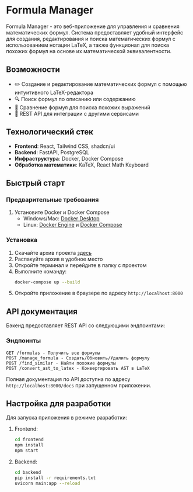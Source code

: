 # Formula Manager

Formula Manager - это веб-приложение для управления и сравнения математических формул. Система предоставляет удобный интерфейс для создания, редактирования и поиска математических формул с использованием нотации LaTeX, а также функционал для поиска похожих формул на основе их математической эквивалентности.

## Возможности

- ✏️ Создание и редактирование математических формул с помощью интуитивного LaTeX-редактора
- 🔍 Поиск формул по описанию или содержанию
- 🔄 Сравнение формул для поиска похожих выражений
- 🚀 REST API для интеграции с другими сервисами

## Технологический стек

- **Frontend**: React, Tailwind CSS, shadcn/ui
- **Backend**: FastAPI, PostgreSQL
- **Инфраструктура**: Docker, Docker Compose
- **Обработка математики**: KaTeX, React Math Keyboard

## Быстрый старт

### Предварительные требования

1. Установите Docker и Docker Compose
   - Windows/Mac: [Docker Desktop](https://www.docker.com/products/docker-desktop/)
   - Linux: [Docker Engine](https://docs.docker.com/engine/install/) и [Docker Compose](https://docs.docker.com/compose/install/)

### Установка

1. Скачайте архив проекта [здесь]()
2. Распакуйте архив в удобное место
3. Откройте терминал и перейдите в папку с проектом
4. Выполните команду:
   ```bash
   docker-compose up --build
   ```
5. Откройте приложение в браузере по адресу `http://localhost:8000`

## API документация

Бэкенд предоставляет REST API со следующими эндпоинтами:

### Эндпоинты

```
GET /formulas - Получить все формулы
POST /manage_formula - Создать/Обновить/Удалить формулу
POST /find_similar - Найти похожие формулы
POST /convert_ast_to_latex - Конвертировать AST в LaTeX
```

Полная документация по API доступна по адресу `http://localhost:8000/docs` при запущенном приложении.

## Настройка для разработки

Для запуска приложения в режиме разработки:

1. Frontend:
   ```bash
   cd frontend
   npm install
   npm start
   ```

2. Backend:
   ```bash
   cd backend
   pip install -r requirements.txt
   uvicorn main:app --reload
   ```
